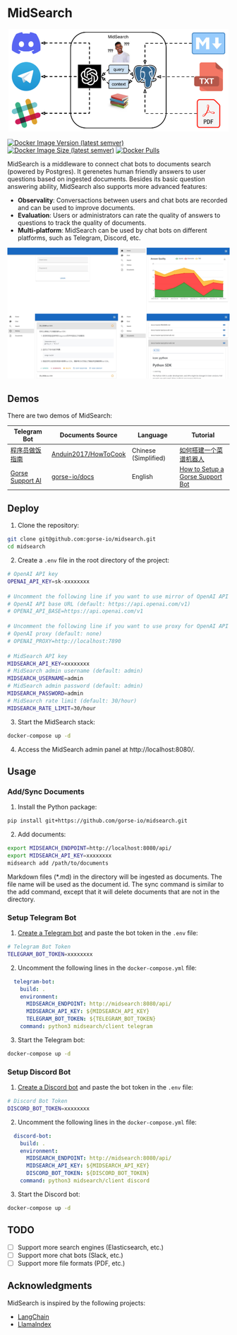 # MidSearch

<p align="center">
<img width=500 src="./assets/midsearch.png">
</p>

[![Docker Image Version (latest semver)](https://img.shields.io/docker/v/zhenghaoz/midsearch)](https://hub.docker.com/r/zhenghaoz/midsearch)
[![Docker Image Size (latest semver)](https://img.shields.io/docker/image-size/zhenghaoz/midsearch)](https://hub.docker.com/r/zhenghaoz/midsearch)
[![Docker Pulls](https://img.shields.io/docker/pulls/zhenghaoz/midsearch)](https://hub.docker.com/r/zhenghaoz/midsearch)

MidSearch is a middleware to connect chat bots to documents search (powered by Postgres). It gerenetes human friendly answers to user questions based on ingested documents. Besides its basic question answering ability, MidSearch also supports more advanced features:

- **Observality**: Conversactions between users and chat bots are recorded and can be used to improve documents.
- **Evaluation**: Users or administrators can rate the quality of answers to questions to track the quality of documents.
- **Multi-platform**: MidSearch can be used by chat bots on different platforms, such as Telegram, Discord, etc.

![](./assets/preview.png)

## Demos

There are two demos of MidSearch:

| Telegram Bot | Documents Source | Language | Tutorial |
|-|-|-|-|
| [程序员做饭指南](https://t.me/how_to_cook_bot) | [Anduin2017/HowToCook](https://github.com/Anduin2017/HowToCook) | Chinese (Simplified) | [如何搭建一个菜谱机器人](./examples/how-to-cook-bot/) |
| [Gorse Support AI](https://t.me/gorse_support_bot) | [gorse-io/docs](https://github.com/gorse-io/docs) | English | [How to Setup a Gorse Support Bot](./examples/gorse-support-bot/) |

## Deploy

1. Clone the repository:

```bash
git clone git@github.com:gorse-io/midsearch.git
cd midsearch
```

2. Create a `.env` file in the root directory of the project:

```bash
# OpenAI API key
OPENAI_API_KEY=sk-xxxxxxxx

# Uncomment the following line if you want to use mirror of OpenAI API
# OpenAI API base URL (default: https://api.openai.com/v1)
# OPENAI_API_BASE=https://api.openai.com/v1

# Uncomment the following line if you want to use proxy for OpenAI API
# OpenAI proxy (default: none)
# OPENAI_PROXY=http://localhost:7890

# MidSearch API key
MIDSEARCH_API_KEY=xxxxxxxx
# MidSearch admin username (default: admin)
MIDSEARCH_USERNAME=admin
# MidSearch admin password (default: admin)
MIDSEARCH_PASSWORD=admin
# MidSearch rate limit (default: 30/hour)
MIDSEARCH_RATE_LIMIT=30/hour
```

3. Start the MidSearch stack:

```bash
docker-compose up -d
```

4. Access the MidSearch admin panel at http://localhost:8080/.

## Usage

### Add/Sync Documents

1. Install the Python package:

```bash
pip install git+https://github.com/gorse-io/midsearch.git
```

2. Add documents:

```bash
export MIDSEARCH_ENDPOINT=http://localhost:8080/api/
export MIDSEARCH_API_KEY=xxxxxxxx
midsearch add /path/to/documents
```

Markdown files (*.md) in the directory will be ingested as documents. The file name will be used as the document id. The sync command is similar to the add command, except that it will delete documents that are not in the directory.

### Setup Telegram Bot

1. [Create a Telegram bot](https://sendpulse.com/knowledge-base/chatbot/telegram/create-telegram-chatbot) and paste the bot token in the `.env` file:

```bash
# Telegram Bot Token
TELEGRAM_BOT_TOKEN=xxxxxxxx
```

2. Uncomment the following lines in the `docker-compose.yml` file:

```yaml
  telegram-bot:
    build: .
    environment:
      MIDSEARCH_ENDPOINT: http://midsearch:8080/api/
      MIDSEARCH_API_KEY: ${MIDSEARCH_API_KEY}
      TELEGRAM_BOT_TOKEN: ${TELEGRAM_BOT_TOKEN}
    command: python3 midsearch/client telegram
```

3. Start the Telegram bot:

```bash
docker-compose up -d
```

### Setup Discord Bot

1. [Create a Discord bot](https://discordpy.readthedocs.io/en/stable/discord.html) and paste the bot token in the `.env` file:

```bash
# Discord Bot Token
DISCORD_BOT_TOKEN=xxxxxxxx
```

2. Uncomment the following lines in the `docker-compose.yml` file:

```yaml
  discord-bot:
    build: .
    environment:
      MIDSEARCH_ENDPOINT: http://midsearch:8080/api/
      MIDSEARCH_API_KEY: ${MIDSEARCH_API_KEY}
      DISCORD_BOT_TOKEN: ${DISCORD_BOT_TOKEN}
    command: python3 midsearch/client discord
```

3. Start the Discord bot:

```bash
docker-compose up -d
```

## TODO

- [ ] Support more search engines (Elasticsearch, etc.)
- [ ] Support more chat bots (Slack, etc.)
- [ ] Support more file formats (PDF, etc.)

## Acknowledgments

MidSearch is inspired by the following projects:

- [LangChain](https://github.com/hwchase17/langchain)
- [LlamaIndex](https://github.com/jerryjliu/llama_index)
